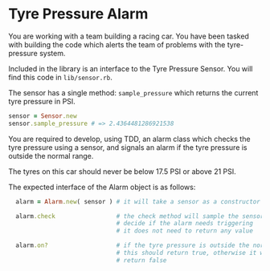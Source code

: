 # Tyre Pressure Alarm

You are working with a team building a racing car. You have been tasked with
building the code which alerts the team of problems with the tyre-pressure
system.

Included in the library is an interface to the Tyre Pressure Sensor. You will
find this code in `lib/sensor.rb`.

The sensor has a single method: `sample_pressure` which returns the current
tyre pressure in PSI.

```ruby
sensor = Sensor.new
sensor.sample_pressure # => 2.4364481286921538
```

You are required to develop, using TDD, an alarm class which checks the tyre
pressure using a sensor, and signals an alarm if the tyre pressure is outside
the normal range.

The tyres on this car should never be below 17.5 PSI or above 21 PSI.

The expected interface of the Alarm object is as follows:

```ruby
  alarm = Alarm.new( sensor ) # it will take a sensor as a constructor argument

  alarm.check                 # the check method will sample the sensor and
                              # decide if the alarm needs triggering
                              # it does not need to return any value

  alarm.on?                   # if the tyre pressure is outside the normal range
                              # this should return true, otherwise it will
                              # return false
```

